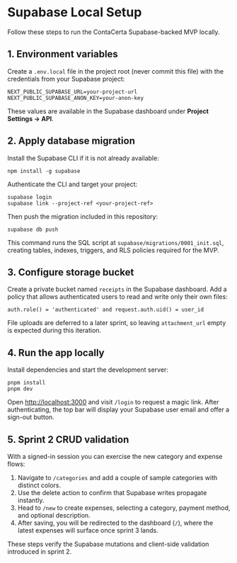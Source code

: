 # Supabase Local Setup

Follow these steps to run the ContaCerta Supabase-backed MVP locally.

## 1. Environment variables
Create a `.env.local` file in the project root (never commit this file) with the credentials from your Supabase project:

```
NEXT_PUBLIC_SUPABASE_URL=your-project-url
NEXT_PUBLIC_SUPABASE_ANON_KEY=your-anon-key
```

These values are available in the Supabase dashboard under **Project Settings → API**.

## 2. Apply database migration
Install the Supabase CLI if it is not already available:

```
npm install -g supabase
```

Authenticate the CLI and target your project:

```
supabase login
supabase link --project-ref <your-project-ref>
```

Then push the migration included in this repository:

```
supabase db push
```

This command runs the SQL script at `supabase/migrations/0001_init.sql`, creating tables, indexes, triggers, and RLS policies required for the MVP.

## 3. Configure storage bucket
Create a private bucket named `receipts` in the Supabase dashboard. Add a policy that allows authenticated users to read and write only their own files:

```
auth.role() = 'authenticated' and request.auth.uid() = user_id
```

File uploads are deferred to a later sprint, so leaving `attachment_url` empty is expected during this iteration.

## 4. Run the app locally
Install dependencies and start the development server:

```
pnpm install
pnpm dev
```

Open [http://localhost:3000](http://localhost:3000) and visit `/login` to request a magic link. After authenticating, the top bar will display your Supabase user email and offer a sign-out button.

## 5. Sprint 2 CRUD validation

With a signed-in session you can exercise the new category and expense flows:

1. Navigate to `/categories` and add a couple of sample categories with distinct colors.
2. Use the delete action to confirm that Supabase writes propagate instantly.
3. Head to `/new` to create expenses, selecting a category, payment method, and optional description.
4. After saving, you will be redirected to the dashboard (`/`), where the latest expenses will surface once sprint 3 lands.

These steps verify the Supabase mutations and client-side validation introduced in sprint 2.

